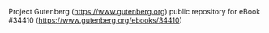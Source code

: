 Project Gutenberg (https://www.gutenberg.org) public repository for eBook #34410 (https://www.gutenberg.org/ebooks/34410)
